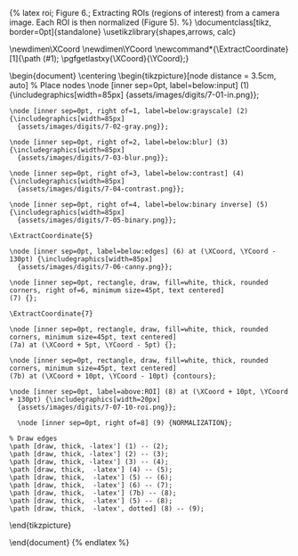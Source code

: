 {% latex
  roi;
  Figure 6.;
  Extracting ROIs (regions of interest) from a camera image. Each ROI is then normalized (Figure 5).
%}
\documentclass[tikz, border=0pt]{standalone}
\usetikzlibrary{shapes,arrows, calc}

\newdimen\XCoord
\newdimen\YCoord
\newcommand*{\ExtractCoordinate}[1]{\path (#1); \pgfgetlastxy{\XCoord}{\YCoord};}


\begin{document}
\centering
\begin{tikzpicture}[node distance = 3.5cm, auto]
    % Place nodes
    \node [inner sep=0pt, label=below:input] (1) {\includegraphics[width=85px]
      {assets/images/digits/7-01-in.png}};

    \node [inner sep=0pt, right of=1, label=below:grayscale] (2) {\includegraphics[width=85px]
      {assets/images/digits/7-02-gray.png}};

    \node [inner sep=0pt, right of=2, label=below:blur] (3) {\includegraphics[width=85px]
      {assets/images/digits/7-03-blur.png}};

    \node [inner sep=0pt, right of=3, label=below:contrast] (4) {\includegraphics[width=85px]
      {assets/images/digits/7-04-contrast.png}};

    \node [inner sep=0pt, right of=4, label=below:binary inverse] (5) {\includegraphics[width=85px]
      {assets/images/digits/7-05-binary.png}};

    \ExtractCoordinate{5}

    \node [inner sep=0pt, label=below:edges] (6) at (\XCoord, \YCoord - 130pt) {\includegraphics[width=85px]
      {assets/images/digits/7-06-canny.png}};

    \node [inner sep=0pt, rectangle, draw, fill=white, thick, rounded corners, right of=6, minimum size=45pt, text centered]
    (7) {};

    \ExtractCoordinate{7}

    \node [inner sep=0pt, rectangle, draw, fill=white, thick, rounded corners, minimum size=45pt, text centered]
    (7a) at (\XCoord + 5pt, \YCoord - 5pt) {};

    \node [inner sep=0pt, rectangle, draw, fill=white, thick, rounded corners, minimum size=45pt, text centered]
    (7b) at (\XCoord + 10pt, \YCoord - 10pt) {contours};

    \node [inner sep=0pt, label=above:ROI] (8) at (\XCoord + 10pt, \YCoord + 130pt) {\includegraphics[width=20px]
      {assets/images/digits/7-07-10-roi.png}};

      \node [inner sep=0pt, right of=8] (9) {NORMALIZATION};

    % Draw edges
    \path [draw, thick, -latex'] (1) -- (2);
    \path [draw, thick, -latex'] (2) -- (3);
    \path [draw, thick, -latex'] (3) -- (4);
    \path [draw, thick,  -latex'] (4) -- (5);
    \path [draw, thick,  -latex'] (5) -- (6);
    \path [draw, thick,  -latex'] (6) -- (7);
    \path [draw, thick,  -latex'] (7b) -- (8);
    \path [draw, thick,  -latex'] (5) -- (8);
    \path [draw, thick,  -latex', dotted] (8) -- (9);
\end{tikzpicture}

\end{document}
{% endlatex %}
